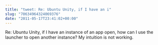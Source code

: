 ```yaml
---
title: "tweet: Re: Ubuntu Unity, if I have an i"
slug: "70634964324069376"
date: "2011-05-17T23:41:02+00:00"
---
```

Re: Ubuntu Unity, if I have an instance of an app open, how can I use the launcher to open another instance? My intuition is not working.